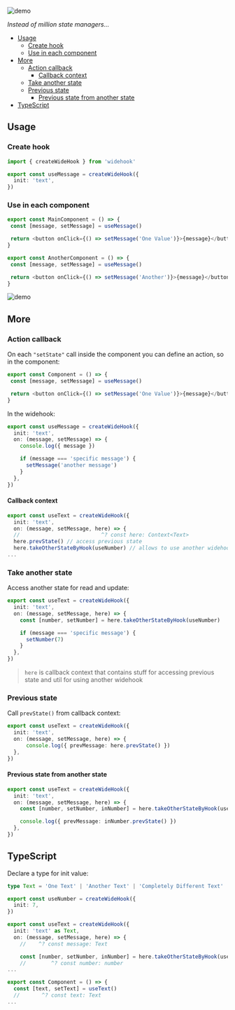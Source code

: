 ![demo](https://raw.githubusercontent.com/yorkblansh/widehook.js/master/demo/logo.png)

*Instead of million state managers...*

- [Usage](#usage)
  - [Create hook](#create-hook)
  - [Use in each component](#use-in-each-component)
- [More](#more)
  - [Action callback](#action-callback)
    - [Callback context](#callback-context)
  - [Take another state](#take-another-state)
  - [Previous state](#previous-state)
    - [Previous state from another state](#previous-state-from-another-state)
- [TypeScript](#typescript)

## Usage

### Create hook

<!-- Create wide hook with initial value -->

```ts
import { createWideHook } from 'widehook'

export const useMessage = createWideHook({
  init: 'text',
})
```

### Use in each component

```ts
export const MainComponent = () => {
 const [message, setMessage] = useMessage()

 return <button onClick={() => setMessage('One Value')}>{message}</button>
}

export const AnotherComponent = () => {
 const [message, setMessage] = useMessage()

 return <button onClick={() => setMessage('Another')}>{message}</button>
}
```

![demo](https://raw.githubusercontent.com/yorkblansh/widehook.js/master/demo/demo.gif)

## More

### Action callback

On each `"setState"` call inside the component you can define an action,
so in the component:

```ts
export const Component = () => {
 const [message, setMessage] = useMessage()

 return <button onClick={() => setMessage('One Value')}>{message}</button>
}

```

In the widehook:

```ts
export const useMessage = createWideHook({
  init: 'text',
  on: (message, setMessage) => {
    console.log({ message })

    if (message === 'specific message') {
      setMessage('another message')
    }
  },
})
```

#### Callback context

```ts
export const useText = createWideHook({
  init: 'text',
  on: (message, setMessage, here) => {
  //                          ^? const here: Context<Text>
  here.prevState() // access previous state
  here.takeOtherStateByHook(useNumber) // allows to use another widehook inside current action callback
...
```

### Take another state

Access another state for read and update:

```ts
export const useText = createWideHook({
  init: 'text',
  on: (message, setMessage, here) => {
    const [number, setNumber] = here.takeOtherStateByHook(useNumber)

    if (message === 'specific message') {
      setNumber(7)
    }
  },
})

```

> `here` is callback context that contains stuff for accessing previous state and util for using another widehook

### Previous state

Call `prevState()` from callback context:

```ts
export const useText = createWideHook({
  init: 'text',
  on: (message, setMessage, here) => { 
      console.log({ prevMessage: here.prevState() })
  },
})
```

#### Previous state from another state

```ts
export const useText = createWideHook({
  init: 'text',
  on: (message, setMessage, here) => {
    const [number, setNumber, inNumber] = here.takeOtherStateByHook(useNumber)

    console.log({ prevMessage: inNumber.prevState() })
  },
})
```

## TypeScript

Declare a type for init value:

```ts
type Text = 'One Text' | 'Another Text' | 'Completely Different Text'

export const useNumber = createWideHook({
  init: 7,
})

export const useText = createWideHook({
  init: 'text' as Text,
  on: (message, setMessage, here) => {
    //    ^? const message: Text

    const [number, setNumber, inNumber] = here.takeOtherStateByHook(useNumber)
    //        ^? const number: number
...

export const Component = () => {
  const [text, setText] = useText()
  //       ^? const text: Text
...
```
